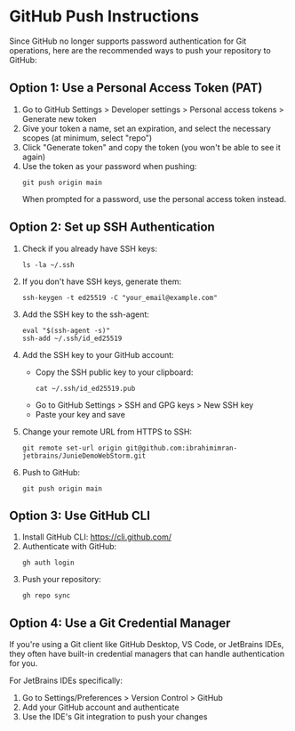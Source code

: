 # GitHub Push Instructions

Since GitHub no longer supports password authentication for Git operations, here are the recommended ways to push your repository to GitHub:

## Option 1: Use a Personal Access Token (PAT)

1. Go to GitHub Settings > Developer settings > Personal access tokens > Generate new token
2. Give your token a name, set an expiration, and select the necessary scopes (at minimum, select "repo")
3. Click "Generate token" and copy the token (you won't be able to see it again)
4. Use the token as your password when pushing:
   ```
   git push origin main
   ```
   When prompted for a password, use the personal access token instead.

## Option 2: Set up SSH Authentication

1. Check if you already have SSH keys:
   ```
   ls -la ~/.ssh
   ```

2. If you don't have SSH keys, generate them:
   ```
   ssh-keygen -t ed25519 -C "your_email@example.com"
   ```

3. Add the SSH key to the ssh-agent:
   ```
   eval "$(ssh-agent -s)"
   ssh-add ~/.ssh/id_ed25519
   ```

4. Add the SSH key to your GitHub account:
   - Copy the SSH public key to your clipboard:
     ```
     cat ~/.ssh/id_ed25519.pub
     ```
   - Go to GitHub Settings > SSH and GPG keys > New SSH key
   - Paste your key and save

5. Change your remote URL from HTTPS to SSH:
   ```
   git remote set-url origin git@github.com:ibrahimimran-jetbrains/JunieDemoWebStorm.git
   ```

6. Push to GitHub:
   ```
   git push origin main
   ```

## Option 3: Use GitHub CLI

1. Install GitHub CLI: https://cli.github.com/
2. Authenticate with GitHub:
   ```
   gh auth login
   ```
3. Push your repository:
   ```
   gh repo sync
   ```

## Option 4: Use a Git Credential Manager

If you're using a Git client like GitHub Desktop, VS Code, or JetBrains IDEs, they often have built-in credential managers that can handle authentication for you.

For JetBrains IDEs specifically:
1. Go to Settings/Preferences > Version Control > GitHub
2. Add your GitHub account and authenticate
3. Use the IDE's Git integration to push your changes